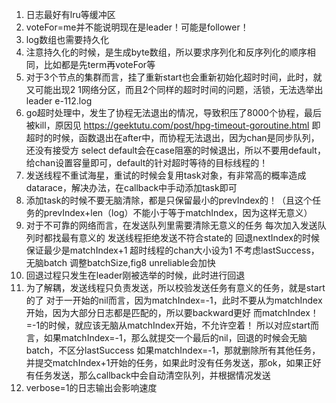 1. 日志最好有lru等缓冲区
2. voteFor=me并不能说明现在是leader！可能是follower！
3. log数组也需要持久化
4. 注意持久化的时候，是生成byte数组，所以要求序列化和反序列化的顺序相同，比如都是先term再voteFor等
5. 对于3个节点的集群而言，挂了重新start也会重新初始化超时时间，此时，就又可能出现2 1网络分区，而且2个同样的超时时间的问题，活锁，无法选举出leader e-112.log
6. go超时处理中，发生了协程无法退出的情况，导致积压了8000个协程，最后被kill，原因见
   https://geektutu.com/post/hpg-timeout-goroutine.html
即超时的时候，函数退出在after中，而协程无法退出，因为chan是同步队列，还没有接受方
   select default会在case阻塞的时候退出，所以不要用default，给chan设置容量即可，default的针对超时等待的目标线程的！
7. 发送线程不重试海星，重试的时候会复用task对象，有非常高的概率造成datarace，解决办法，在callback中手动添加task即可
8. 添加task的时候不要无脑清除，都是只保留最小的prevIndex的！（且这个任务的prevIndex+len（log）不能小于等于matchIndex，因为这样无意义）
9. 对于不可靠的网络而言，在发送队列里需要清除无意义的任务
每次加入发送队列时都找最有意义的
发送线程拒绝发送不符合state的
回退nextIndex的时候保证最少是matchIndex+1
超时线程的chan大小设为1
不考虑lastSuccess，无脑batch
调整batchSize,fig8 unreliable会加快
10. 回退过程只发生在leader刚被选举的时候，此时进行回退
11. 为了解耦，发送线程只负责发送，所以校验发送任务有意义的任务，就是start的了
对于一开始的nil而言，因为matchIndex=-1，此时不要从为matchIndex开始，因为大部分日志都是匹配的，所以要backward更好
而matchIndex！=-1的时候，就应该无脑从matchIndex开始，不允许空着！
所以对应start而言，如果matchIndex=-1，那么就提交一个最后的nil，回退的时候会无脑batch，不区分lastSuccess
如果matchIndex=-1，那就删除所有其他任务，并提交matchIndex+1开始的任务，如果此时没有任务发送，那ok，如果正好有任务发送，那么callback中会自动清空队列，并根据情况发送
12. verbose=1的日志输出会影响速度
